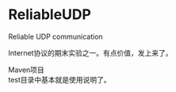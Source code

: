 # ReliableUDP
Reliable UDP communication

Internet协议的期末实验之一。有点价值，发上来了。

Maven项目  
test目录中基本就是使用说明了。
